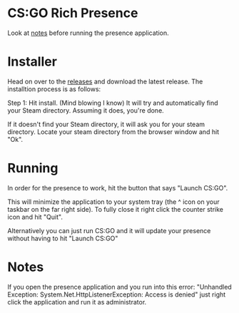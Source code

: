 # CS:GO Rich Presence
Look at <a href="#notes">notes</a> before running the presence application.

# Installer
Head on over to the <a href="https://github.com/Lilwiggy/counter-strike-rpc/releases">releases</a> and download the latest release.
The installtion process is as follows:

Step 1:
Hit install. (Mind blowing I know) It will try and automatically find your Steam directory. Assuming it does, you're done.

If it doesn't find your Steam directory, it will ask you for your steam directory.
Locate your steam directory from the browser window and hit "Ok".

# Running

In order for the presence to work, hit the button that says "Launch CS:GO".

This will minimize the application to your system tray (the ^ icon on your taskbar on the far right side).
To fully close it right click the counter strike icon and hit "Quit".

Alternatively you can just run CS:GO and it will update your presence without having to hit "Launch CS:GO"

# Notes
If you open the presence application and you run into this error:
"Unhandled Exception: System.Net.HttpListenerException: Access is denied"
just right click the application and run it as administrator.

